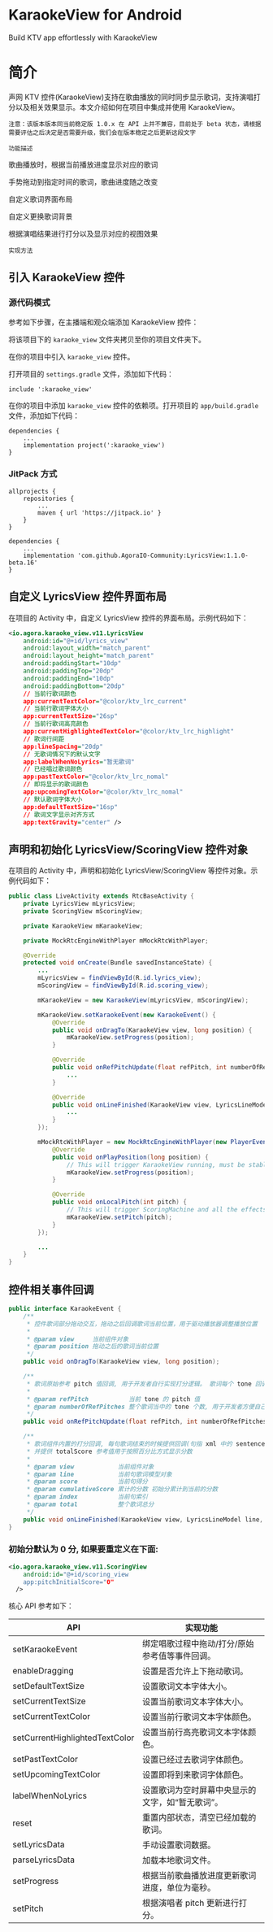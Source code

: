 # KaraokeView for Android
Build KTV app effortlessly with KaraokeView

# 简介
声网 KTV 控件(KaraokeView)支持在歌曲播放的同时同步显示歌词，支持演唱打分以及相关效果显示。本文介绍如何在项目中集成并使用 KaraokeView。

`注意：该版本版本同当前稳定版 1.0.x 在 API 上并不兼容，目前处于 beta 状态，请根据需要评估之后决定是否需要升级，我们会在版本稳定之后更新这段文字`

`功能描述`

歌曲播放时，根据当前播放进度显示对应的歌词

手势拖动到指定时间的歌词，歌曲进度随之改变

自定义歌词界面布局

自定义更换歌词背景

根据演唱结果进行打分以及显示对应的视图效果

`实现方法`

## 引入 KaraokeView 控件

### 源代码模式

参考如下步骤，在主播端和观众端添加 KaraokeView 控件：

将该项目下的 `karaoke_view` 文件夹拷贝至你的项目文件夹下。

在你的项目中引入 `karaoke_view` 控件。

打开项目的 `settings.gradle` 文件，添加如下代码：
```
include ':karaoke_view'
```
在你的项目中添加 `karaoke_view` 控件的依赖项。打开项目的 `app/build.gradle` 文件，添加如下代码：
```
dependencies {
    ...
    implementation project(':karaoke_view')
}
```

### JitPack 方式

```
allprojects {
    repositories {
        ...
        maven { url 'https://jitpack.io' }
    }
}
```

```
dependencies {
    ...
    implementation 'com.github.AgoraIO-Community:LyricsView:1.1.0-beta.16'
}
```

## 自定义 LyricsView 控件界面布局

在项目的 Activity 中，自定义 LyricsView 控件的界面布局。示例代码如下：
```xml
<io.agora.karaoke_view.v11.LyricsView
    android:id="@+id/lyrics_view"
    android:layout_width="match_parent"
    android:layout_height="match_parent"
    android:paddingStart="10dp"
    android:paddingTop="20dp"
    android:paddingEnd="10dp"
    android:paddingBottom="20dp"
    // 当前行歌词颜色
    app:currentTextColor="@color/ktv_lrc_current"
    // 当前行歌词字体大小
    app:currentTextSize="26sp"
    // 当前行歌词高亮颜色
    app:currentHighlightedTextColor="@color/ktv_lrc_highlight"
    // 歌词行间距
    app:lineSpacing="20dp"
    // 无歌词情况下的默认文字
    app:labelWhenNoLyrics="暂无歌词"
    // 已经唱过歌词颜色
    app:pastTextColor="@color/ktv_lrc_nomal"
    // 即将显示的歌词颜色
    app:upcomingTextColor="@color/ktv_lrc_nomal"
    // 默认歌词字体大小
    app:defaultTextSize="16sp"
    // 歌词文字显示对齐方式
    app:textGravity="center" />
```

## 声明和初始化 LyricsView/ScoringView 控件对象

在项目的 Activity 中，声明和初始化 LyricsView/ScoringView 等控件对象。示例代码如下：
```Java
public class LiveActivity extends RtcBaseActivity {
    private LyricsView mLyricsView;
    private ScoringView mScoringView;

    private KaraokeView mKaraokeView;

    private MockRtcEngineWithPlayer mMockRtcWithPlayer;

    @Override
    protected void onCreate(Bundle savedInstanceState) {
        ...
        mLyricsView = findViewById(R.id.lyrics_view);
        mScoringView = findViewById(R.id.scoring_view);

        mKaraokeView = new KaraokeView(mLyricsView, mScoringView);

        mKaraokeView.setKaraokeEvent(new KaraokeEvent() {
            @Override
            public void onDragTo(KaraokeView view, long position) {
                mKaraokeView.setProgress(position);
            }

            @Override
            public void onRefPitchUpdate(float refPitch, int numberOfRefPitches) {
                ...
            }

            @Override
            public void onLineFinished(KaraokeView view, LyricsLineModel line, int score, int cumulatedScore, int index, int total) {
                ...
            }
        });

        mMockRtcWithPlayer = new MockRtcEngineWithPlayer(new PlayerEvent() {
            @Override
            public void onPlayPosition(long position) {
                // This will trigger KaraokeView running, must be stable and smooth
                mKaraokeView.setProgress(position);
            }

            @Override
            public void onLocalPitch(int pitch) {
                // This will trigger ScoringMachine and all the effects running
                mKaraokeView.setPitch(pitch);
            }
        });

        ...
    }
}
```

## 控件相关事件回调

```Java
public interface KaraokeEvent {
    /**
     * 控件歌词部分拖动交互，拖动之后回调歌词当前位置，用于驱动播放器调整播放位置
     *
     * @param view     当前组件对象
     * @param position 拖动之后的歌词当前位置
     */
    public void onDragTo(KaraokeView view, long position);

    /**
     * 歌词原始参考 pitch 值回调, 用于开发者自行实现打分逻辑。 歌词每个 tone 回调一次
     *
     * @param refPitch           当前 tone 的 pitch 值
     * @param numberOfRefPitches 整个歌词当中的 tone 个数, 用于开发者方便自己在 app 层计算平均分.
     */
    public void onRefPitchUpdate(float refPitch, int numberOfRefPitches);

    /**
     * 歌词组件内置的打分回调, 每句歌词结束的时候提供回调(句指 xml 中的 sentence 节点),
     * 并提供 totalScore 参考值用于按照百分比方式显示分数
     *
     * @param view            当前组件对象
     * @param line            当前句歌词模型对象
     * @param score           当前句得分
     * @param cumulativeScore 累计的分数 初始分累计到当前的分数
     * @param index           当前句索引
     * @param total           整个歌词总分
     */
    public void onLineFinished(KaraokeView view, LyricsLineModel line, int score, int cumulativeScore, int index, int total);
}

```

### 初始分默认为 0 分, 如果要重定义在下面:

```xml
<io.agora.karaoke_view.v11.ScoringView
    android:id="@+id/scoring_view
    app:pitchInitialScore="0"
  />
```

核心 API 参考如下：

| API                            | 实现功能                      |
|--------------------------------|---------------------------|
| setKaraokeEvent                | 绑定唱歌过程中拖动/打分/原始参考值等事件回调。  |
| enableDragging                 | 设置是否允许上下拖动歌词。             |
| setDefaultTextSize             | 设置歌词文本字体大小。               |
| setCurrentTextSize             | 设置当前歌词文本字体大小。             |
| setCurrentTextColor            | 设置当前行歌词文本字体颜色。            |
| setCurrentHighlightedTextColor | 设置当前行高亮歌词文本字体颜色。          |
| setPastTextColor               | 设置已经过去歌词字体颜色。             |
| setUpcomingTextColor           | 设置即将到来歌词字体颜色。             |
| labelWhenNoLyrics              | 设置歌词为空时屏幕中央显示的文字，如“暂无歌词”。 |
| reset                          | 重置内部状态，清空已经加载的歌词。         |
| setLyricsData                  | 手动设置歌词数据。                 |
| parseLyricsData                | 加载本地歌词文件。                 |
| setProgress                    | 根据当前歌曲播放进度更新歌词进度，单位为毫秒。   |
| setPitch                       | 根据演唱者 pitch 更新进行打分。       |
